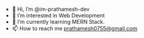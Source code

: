 - 👋 Hi, I’m @im-prathamesh-dev
- 👀 I’m interested in Web Development
- 🌱 I’m currently learning MERN Stack.
- 📫 How to reach me prathamesh0755@gmail.com  
